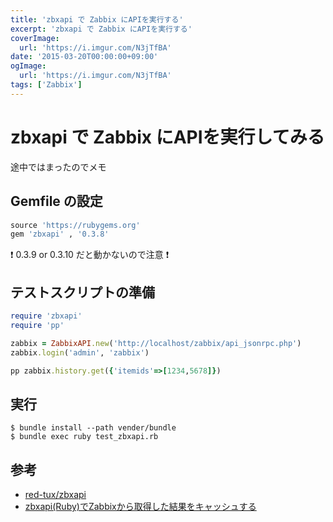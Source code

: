 ```yaml
---
title: 'zbxapi で Zabbix にAPIを実行する'
excerpt: 'zbxapi で Zabbix にAPIを実行する'
coverImage: 
  url: 'https://i.imgur.com/N3jTfBA'
date: '2015-03-20T00:00:00+09:00'
ogImage:
  url: 'https://i.imgur.com/N3jTfBA'
tags: ['Zabbix']
---
```


# zbxapi で Zabbix にAPIを実行してみる 

途中ではまったのでメモ

## Gemfile の設定

``` ruby
source 'https://rubygems.org'
gem 'zbxapi' , '0.3.8'
```

:exclamation:  0.3.9 or 0.3.10 だと動かないので注意 :exclamation: 

## テストスクリプトの準備

``` ruby
require 'zbxapi'
require 'pp'

zabbix = ZabbixAPI.new('http://localhost/zabbix/api_jsonrpc.php')
zabbix.login('admin', 'zabbix')

pp zabbix.history.get({'itemids'=>[1234,5678]})
```

## 実行

``` shell
$ bundle install --path vender/bundle
$ bundle exec ruby test_zbxapi.rb
```

## 参考

* [red-tux/zbxapi](https://github.com/red-tux/zbxapi)
* [zbxapi(Ruby)でZabbixから取得した結果をキャッシュする](http://qiita.com/bounscale/items/ffb7d8eba3833f1e3cf6)

